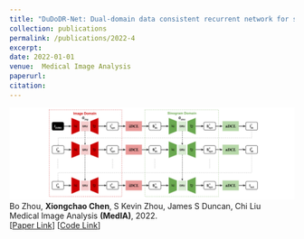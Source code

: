 ```yaml
---
title: "DuDoDR-Net: Dual-domain data consistent recurrent network for simultaneous sparse view and metal artifact reduction in computed tomography"
collection: publications
permalink: /publications/2022-4
excerpt: 
date: 2022-01-01
venue:  Medical Image Analysis
paperurl:  
citation: 
---
```

![](../figures/2022-MedIA-Zhou.png)  
Bo Zhou, **Xiongchao Chen**, S Kevin Zhou, James S Duncan, Chi Liu  
Medical Image Analysis **(MedIA)**, 2022.  
[[Paper Link](https://www.sciencedirect.com/science/article/pii/S1361841521003340)]
[[Code Link](https://github.com/bbbbbbzhou/DuDoRNet)]  

